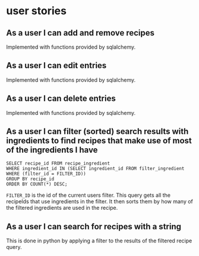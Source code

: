 # user stories
## As a user I can add and remove recipes
Implemented with functions provided by sqlalchemy.
## As a user I can edit entries
Implemented with functions provided by sqlalchemy.
## As a user I can delete entries
Implemented with functions provided by sqlalchemy.
## As a user I can filter (sorted) search results with ingredients to find recipes that make use of most of the ingredients I have
```
SELECT recipe_id FROM recipe_ingredient 
WHERE ingredient_id IN (SELECT ingredient_id FROM filter_ingredient WHERE (filter_id = FILTER_ID)) 
GROUP BY recipe_id 
ORDER BY COUNT(*) DESC;
```
`FILTER_ID` is the id of the current users filter.
This query gets all the recipeIds that use ingredients in the filter. It then sorts them by how many of the filtered ingredients are used in the recipe.
## As a user I can search for recipes with a string
This is done in python by applying a filter to the results of the filtered recipe query.
